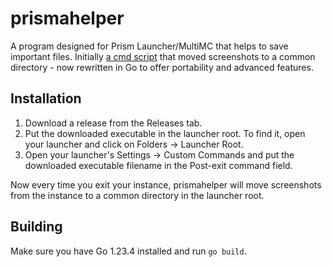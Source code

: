# prismahelper

A program designed for Prism Launcher/MultiMC that helps to save important files. Initially
[a cmd script](https://gist.github.com/lottuce-yami/fb9c81112b2e1d72edd9436628349de3) that moved screenshots to a common
directory - now rewritten in Go to offer portability and advanced features.

## Installation

1. Download a release from the Releases tab.
2. Put the downloaded executable in the launcher root. To find it, open your launcher and click on Folders -> Launcher
Root.
3. Open your launcher's Settings -> Custom Commands and put the downloaded executable filename in the Post-exit command
field.

Now every time you exit your instance, prismahelper will move screenshots from the instance to a common directory in the
launcher root.

## Building

Make sure you have Go 1.23.4 installed and run `go build`.
